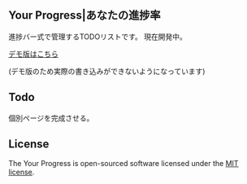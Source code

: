 ## Your Progress|あなたの進捗率
進捗バー式で管理するTODOリストです。
現在開発中。

[デモ版はこちら](https://my-portfolio.site/yp/public/)

(デモ版のため実際の書き込みができないようになっています)

## Todo
個別ページを完成させる。

## License

The Your Progress is open-sourced software licensed under the [MIT license](https://opensource.org/licenses/MIT).
